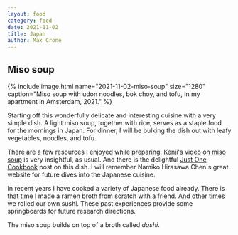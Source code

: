 ```yaml
---
layout: food
category: food
date: 2021-11-02
title: Japan
author: Max Crone
---
```


## Miso soup

{% include image.html name="2021-11-02-miso-soup" size="1280" caption="Miso soup with udon noodles, bok choy, and tofu, in my apartment in Amsterdam, 2021." %}

Starting off this wonderfully delicate and interesting cuisine with a very simple dish.
A light miso soup, together with rice, serves as a staple food for the mornings in Japan.
For dinner, I will be bulking the dish out with leafy vegetables, noodles, and tofu.

There are a few resources I enjoyed while preparing.
Kenji's [video on miso soup](https://youtu.be/U_Y9BUP3VVI) is very insightful, as usual.
And there is the delightful [Just One Cookbook](https://www.justonecookbook.com/homemade-miso-soup/) post on this dish.
I will remember Namiko Hirasawa Chen's great website for future dives into the Japanese cuisine.

In recent years I have cooked a variety of Japanese food already.
There is that time I made a ramen broth from scratch with a friend.
And other times we rolled our own sushi.
These past experiences provide some springboards for future research directions.

The miso soup builds on top of a broth called *dashi*.
